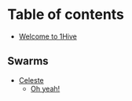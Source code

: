 # Table of contents

* [Welcome to 1Hive](README.md)

## Swarms

* [Celeste](swarms/celeste/README.md)
  * [Oh yeah!](swarms/celeste/oh-yeah.md)


